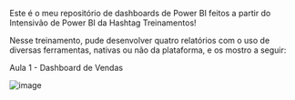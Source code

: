 Este é o meu repositório de dashboards de Power BI feitos a partir do Intensivão de Power BI da Hashtag Treinamentos!

Nesse treinamento, pude desenvolver quatro relatórios com o uso de diversas ferramentas, nativas ou não da plataforma, e os mostro a seguir:

Aula 1 - Dashboard de Vendas

![image](https://github.com/user-attachments/assets/2e22a6bf-f2b7-49a8-825c-c0eb67653dc4)
